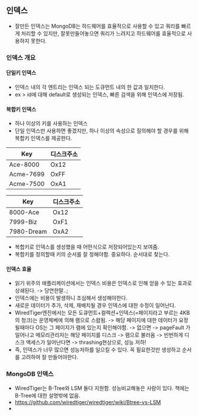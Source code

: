 ## 인덱스
 - 잘만든 인덱스는 MongoDB는 하드웨어를 효율적으로 사용할 수 있고 쿼리를 빠르게 처리할 수 있지만, 잘못만들어놓으면 쿼리가 느려지고 하드웨어를 효율적으로 사용하지 못한다.

### 인덱스 개요
#### 단일키 인덱스
 - 인덱스 내의 각 엔트리는 인덱스 되는 도큐먼트 내의 한 값과 일치한다.
 - ex > id에 대해 default로 생성되는 인덱스, 빠른 검색을 위해 인덱스에 저장됨.

#### 복합키 인덱스
 - 하나 이상의 키를 사용하는 인덱스
 - 단일 인덱스만 사용하면 좋겠지만, 하나 이상의 속성으로 질의해야 할 경우를 위해 복합키 인덱스를 제공한다.

 |Key|디스크주소|
 |---|---|
 |Ace-8000|Ox12|
 |Acme-7699|OxFF|
 |Acme-7500|OxA1|

 |Key|디스크주소|
 |---|---|
 |8000-Ace|Ox12|
 |7999-Biz|OxF1|
 |7980-Dream|OxA2|
 - 복합키로 인덱스를 생성했을 때 어떤식으로 저장되어있는지 보여줌.
 - 복합키를 정의할때 키의 순서를 잘 정해야함. 중요하다. 순서대로 찾는다.

#### 인덱스 효율
 - 읽기 위주의 애플리케이션에서는 인덱스 비용은 인덱스로 인해 얻을 수 있는 효과로 상쇄된다. -> 당연한말..;
 - 인덱스에는 비용이 발생하니 조심해서 생성해야한다.
 - 새로운 데이터가 추가, 삭제, 재배치될 경우 인덱스에 대한 수정이 일어난다.
 - WiredTiger엔진에서는 모든 도큐먼트+컬렉션+인덱스(=페이지라고 부르는 4KB의 청크)는 운영체베에 의해 램으로 스왑됨. -> 해당 페이지에 대한 데이터가 요정될때마다 OS는 그 페이지가 램에 있는지 확인해야함. -> 없으면 -> pageFault 가 일어나고 메모리관리자는 해당 페이지를 디스크 -> 램으로 불러옴 -> 빈번하게 디스크 액세스가 일어난다면 -> thrashing현상으로, 성능 저하!
 - 즉, 인덱스가 너무 많으면 성능저하를 일으킬 수 있다. 꼭 필요한것만 생성하고 순서를 고려하여 잘 만들어야한다.

### MongoDB 인덱스
 - WiredTiger는 B-Tree와 LSM 둘다 지원함. 성능비교해놓은 사람이 있다. 책에는 B-Tree에 대한 설명밖에 없음.
 - https://github.com/wiredtiger/wiredtiger/wiki/Btree-vs-LSM
 - 
